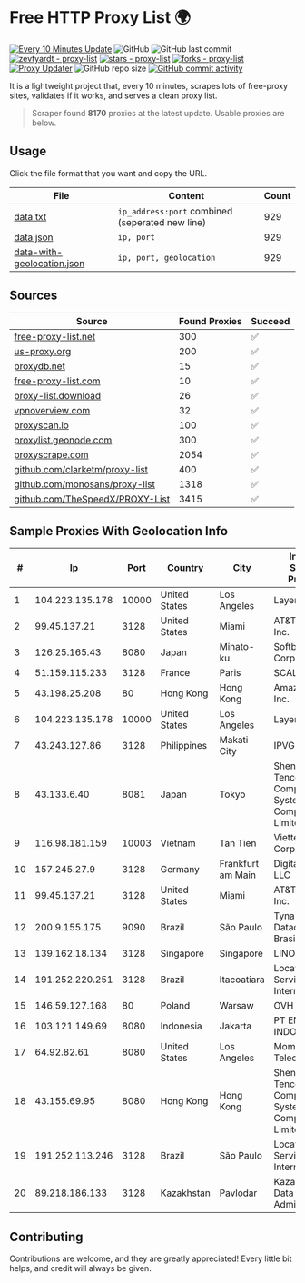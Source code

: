 
# Free HTTP Proxy List 🌍

[![Every 10 Minutes Update](https://github.com/mertguvencli/http-proxy-list/actions/workflows/main.yml/badge.svg?branch=main)](https://github.com/mertguvencli/http-proxy-list/actions/workflows/main.yml)
![GitHub](https://img.shields.io/github/license/mertguvencli/http-proxy-list)
![GitHub last commit](https://img.shields.io/github/last-commit/mertguvencli/http-proxy-list)
[![zevtyardt - proxy-list](https://img.shields.io/static/v1?label=zevtyardt&message=proxy-list&color=blue&logo=github)](https://github.com/zevtyardt/proxy-list "Go to GitHub repo")
[![stars - proxy-list](https://img.shields.io/github/stars/zevtyardt/proxy-list?style=social)](https://github.com/zevtyardt/proxy-list)
[![forks - proxy-list](https://img.shields.io/github/forks/zevtyardt/proxy-list?style=social)](https://github.com/zevtyardt/proxy-list)
[![Proxy Updater](https://github.com/zevtyardt/proxy-list/workflows/Proxy%20Updater/badge.svg)](https://github.com/zevtyardt/proxy-list/actions?query=workflow:"Proxy+Updater")
![GitHub repo size](https://img.shields.io/github/repo-size/zevtyardt/proxy-list)
[![GitHub commit activity](https://img.shields.io/github/commit-activity/m/zevtyardt/proxy-list?logo=commits)](https://github.com/zevtyardt/proxy-list/commits/main)

It is a lightweight project that, every 10 minutes, scrapes lots of free-proxy sites, validates if it works, and serves a clean proxy list.

> Scraper found **8170** proxies at the latest update. Usable proxies are below.

## Usage

Click the file format that you want and copy the URL.

|File|Content|Count|
|----|-------|-----|
|[data.txt](https://raw.githubusercontent.com/mertguvencli/http-proxy-list/main/proxy-list/data.txt)|`ip_address:port` combined (seperated new line)|929|
|[data.json](https://raw.githubusercontent.com/mertguvencli/http-proxy-list/main/proxy-list/data.json)|`ip, port`|929|
|[data-with-geolocation.json](https://raw.githubusercontent.com/mertguvencli/http-proxy-list/main/proxy-list/data-with-geolocation.json)|`ip, port, geolocation`|929|

## Sources

|Source|Found Proxies|Succeed|
|------|-------------|-------|
|[free-proxy-list.net](https://free-proxy-list.net)|300|✅|
|[us-proxy.org](https://www.us-proxy.org)|200|✅|
|[proxydb.net](http://proxydb.net)|15|✅|
|[free-proxy-list.com](https://free-proxy-list.com/?page=&port=&type%5B%5D=http&type%5B%5D=https&up_time=0&search=Search)|10|✅|
|[proxy-list.download](https://www.proxy-list.download/HTTP)|26|✅|
|[vpnoverview.com](https://vpnoverview.com/privacy/anonymous-browsing/free-proxy-servers)|32|✅|
|[proxyscan.io](https://www.proxyscan.io)|100|✅|
|[proxylist.geonode.com](https://proxylist.geonode.com/api/proxy-list?limit=300&page=1&sort_by=lastChecked&sort_type=desc&protocols=http,https)|300|✅|
|[proxyscrape.com](https://api.proxyscrape.com/v2/?request=displayproxies&protocol=http&timeout=10000&country=all&ssl=all&anonymity=all)|2054|✅|
|[github.com/clarketm/proxy-list](https://raw.githubusercontent.com/clarketm/proxy-list/master/proxy-list-raw.txt)|400|✅|
|[github.com/monosans/proxy-list](https://raw.githubusercontent.com/monosans/proxy-list/main/proxies/http.txt)|1318|✅|
|[github.com/TheSpeedX/PROXY-List](https://raw.githubusercontent.com/TheSpeedX/PROXY-List/master/http.txt)|3415|✅|


## Sample Proxies With Geolocation Info

|#|Ip|Port|Country|City|Internet Service Provider|
|-|--|----|-------|----|-------------------------|
|1|104.223.135.178|10000|United States|Los Angeles|LayerHost|
|2|99.45.137.21|3128|United States|Miami|AT&T Services, Inc.|
|3|126.25.165.43|8080|Japan|Minato-ku|Softbank BB Corp.|
|4|51.159.115.233|3128|France|Paris|SCALEWAY|
|5|43.198.25.208|80|Hong Kong|Hong Kong|Amazon.com, Inc.|
|6|104.223.135.178|10000|United States|Los Angeles|LayerHost|
|7|43.243.127.86|3128|Philippines|Makati City|IPVG|
|8|43.133.6.40|8081|Japan|Tokyo|Shenzhen Tencent Computer Systems Company Limited|
|9|116.98.181.159|10003|Vietnam|Tan Tien|Viettel Corporation|
|10|157.245.27.9|3128|Germany|Frankfurt am Main|DigitalOcean, LLC|
|11|99.45.137.21|3128|United States|Miami|AT&T Services, Inc.|
|12|200.9.155.175|9090|Brazil|São Paulo|Tyna Host - Datacenter no Brasil|
|13|139.162.18.134|3128|Singapore|Singapore|LINODE|
|14|191.252.220.251|3128|Brazil|Itacoatiara|Locaweb Serviços de Internet S/A|
|15|146.59.127.168|80|Poland|Warsaw|OVH SAS|
|16|103.121.149.69|8080|Indonesia|Jakarta|PT EMERIO INDONESIA|
|17|64.92.82.61|8080|United States|Los Angeles|Momentum Telecom, Inc.|
|18|43.155.69.95|8080|Hong Kong|Hong Kong|Shenzhen Tencent Computer Systems Company Limited|
|19|191.252.113.246|3128|Brazil|São Paulo|Locaweb Serviços de Internet S/A|
|20|89.218.186.133|3128|Kazakhstan|Pavlodar|Kazakhtelecom Data Network Administration|



## Contributing

Contributions are welcome, and they are greatly appreciated! Every
little bit helps, and credit will always be given.

